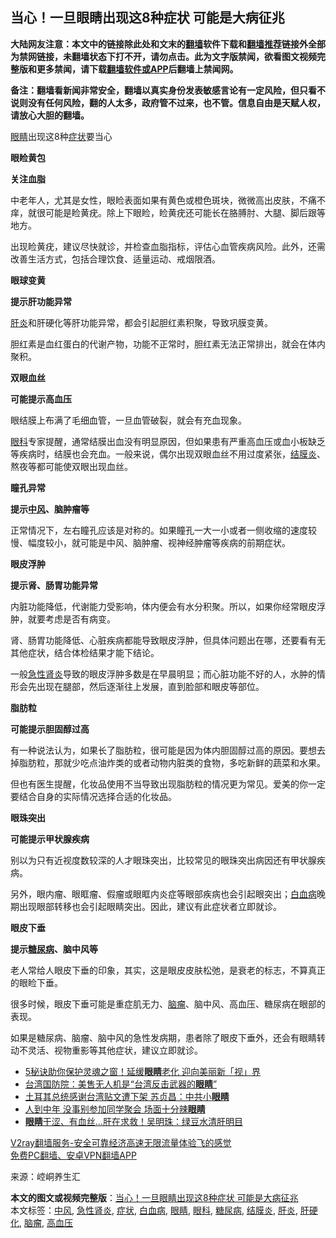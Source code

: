  <h2>当心！一旦眼睛出现这8种症状 可能是大病征兆</h2> <p class="notice"><b>大陆网友注意：本文中的链接除此处和文末的<a href="https://github.com/bannedbook/fanqiang" >翻墙</a>软件下载和<a href="https://github.com/killgcd/justmysocks/blob/master/README.md">翻墙推荐</a>链接外全部为禁网链接，未翻墙状态下打不开，请勿点击。此为文字版禁闻，欲看图文视频完整版和更多禁闻，请下载<a href="https://github.com/bannedbook/fanqiang">翻墙软件或APP</a>后翻墙上禁闻网。</p><p>备注：翻墙看新闻非常安全，翻墙以真实身份发表敏感言论有一定风险，但只看不说则没有任何风险，翻的人太多，政府管不过来，也不管。信息自由是天赋人权，请放心大胆的翻墙。</b></p>  <div class="entry"> <p><a href="https://www.bannedbook.org/bnews/tag/%e7%9c%bc%e7%9d%9b/" class="st_tag internal_tag" rel="tag" title="标签 眼睛 下的日志">眼睛</a>出现这8种<a href="https://www.bannedbook.org/bnews/tag/%E7%97%87%E7%8A%B6/" class="st_tag internal_tag" rel="tag" title="标签 症状 下的日志">症状</a>要当心</p> <p><strong>眼睑黄包</strong></p> <p><strong>关注血脂</strong></p> <p>中老年人，尤其是女性，眼睑表面如果有黄色或橙色斑块，微微高出皮肤，不痛不痒，就很可能是睑黄疣。除上下眼睑，睑黄疣还可能长在胳膊肘、大腿、脚后跟等地方。</p> <p></p> <p>出现睑黄疣，建议尽快就诊，并检查血脂指标，评估心血管疾病风险。此外，还需改善生活方式，包括合理饮食、适量运动、戒烟限酒。</p> <p><strong>眼球变黄</strong></p> <p><strong>提示肝功能异常</strong></p> <p><a href="https://www.bannedbook.org/bnews/tag/%E8%82%9D%E7%82%8E/" class="st_tag internal_tag" rel="tag" title="标签 肝炎 下的日志">肝炎</a>和肝硬化等肝功能异常，都会引起胆红素积聚，导致巩膜变黄。</p> <p></p>  <p>胆红素是血红蛋白的代谢产物，功能不正常时，胆红素无法正常排出，就会在体内聚积。</p> <p><strong>双眼血丝</strong></p> <p><strong>可能提示高血压</strong></p> <p>眼结膜上布满了毛细血管，一旦血管破裂，就会有充血现象。</p> <p></p> <p><a href="https://www.bannedbook.org/bnews/tag/%e7%9c%bc%e7%a7%91/" class="st_tag internal_tag" rel="tag" title="标签 眼科 下的日志">眼科</a>专家提醒，通常结膜出血没有明显原因，但如果患有严重高血压或血小板缺乏等疾病时，结膜也会充血。一般来说，偶尔出现双眼血丝不用过度紧张，<a href="https://www.bannedbook.org/bnews/tag/%e7%bb%93%e8%86%9c%e7%82%8e/" class="st_tag internal_tag" rel="tag" title="标签 结膜炎 下的日志">结膜炎</a>、熬夜等都可能使双眼出现血丝。</p> <p><strong>瞳孔异常</strong></p> <p><strong>提示<a href="https://www.bannedbook.org/bnews/tag/%E4%B8%AD%E9%A3%8E/" class="st_tag internal_tag" rel="tag" title="标签 中风 下的日志">中风</a>、脑肿瘤等</strong></p> <p></p> <p>正常情况下，左右瞳孔应该是对称的。如果瞳孔一大一小或者一侧收缩的速度较慢、幅度较小，就可能是中风、脑肿瘤、视神经肿瘤等疾病的前期症状。</p>  <p><strong>眼皮浮肿</strong></p> <p><strong>提示肾、肠胃功能异常</strong></p> <p>内脏功能降低，代谢能力受影响，体内便会有水分积聚。所以，如果你经常眼皮浮肿，就要考虑是否有病变。</p> <p></p> <p>肾、肠胃功能降低、心脏疾病都能导致眼皮浮肿，但具体问题出在哪，还要看有无其他症状，结合体检结果才能下结论。</p> <p>一般<a href="https://www.bannedbook.org/bnews/tag/%e6%80%a5%e6%80%a7%e8%82%be%e7%82%8e/" class="st_tag internal_tag" rel="tag" title="标签 急性肾炎 下的日志">急性肾炎</a>导致的眼皮浮肿多数是在早晨明显；而心脏功能不好的人，水肿的情形会先出现在腿部，然后逐渐往上发展，直到脸部和眼皮等部位。</p> <p><strong>脂肪粒</strong></p> <p><strong>可能提示胆固醇过高</strong></p> <p>有一种说法认为，如果长了脂肪粒，很可能是因为体内胆固醇过高的原因。要想去掉脂肪粒，那就少吃点油炸类的或者动物内脏类的食物，多吃新鲜的蔬菜和水果。</p> <p></p>  <p>但也有医生提醒，化妆品使用不当导致出现脂肪粒的情况更为常见。爱美的你一定要结合自身的实际情况选择合适的化妆品。</p> <p><strong>眼珠突出</strong></p> <p><strong>可能提示甲状腺疾病</strong></p> <p>别以为只有近视度数较深的人才眼珠突出，比较常见的眼珠突出病因还有甲状腺疾病。</p> <p></p> <p>另外，眼内瘤、眼眶瘤、假瘤或眼眶内炎症等眼部疾病也会引起眼突出；<a href="https://www.bannedbook.org/bnews/tag/%E7%99%BD%E8%A1%80%E7%97%85/" class="st_tag internal_tag" rel="tag" title="标签 白血病 下的日志">白血病</a>晚期出现眼部转移也会引起眼睛突出。因此，建议有此症状者立即就诊。</p> <p><strong>眼皮下垂</strong></p> <p><strong>提示<a href="https://www.bannedbook.org/bnews/tag/%e7%b3%96%e5%b0%bf%e7%97%85/" class="st_tag internal_tag" rel="tag" title="标签 糖尿病 下的日志">糖尿病</a>、脑中风等</strong></p> <p></p> <p>老人常给人眼皮下垂的印象，其实，这是眼皮皮肤松弛，是衰老的标志，不算真正的眼睑下垂。</p>  <p>很多时候，眼皮下垂可能是重症肌无力、<a href="https://www.bannedbook.org/bnews/tag/%E8%84%91%E7%98%A4/" class="st_tag internal_tag" rel="tag" title="标签 脑瘤 下的日志">脑瘤</a>、脑中风、高血压、糖尿病在眼部的表现。</p> <p>如果是糖尿病、脑瘤、脑中风的急性发病期，患者除了眼皮下垂外，还会有眼睛转动不灵活、视物重影等其他症状，建议立即就诊。</p> <ul class='op-related-articles' title='相关阅读'> <li><a href='https://www.bannedbook.org/bnews/health/20201106/1426635.html' target='_blank'>5秘诀助你保护灵魂之窗！延缓<b>眼睛</b>老化 迎向美丽新「视」界</a></li> <li><a href='https://www.bannedbook.org/bnews/baitai/20201105/1426393.html' target='_blank'>台湾国防院：美售无人机是“台湾反击武器的<b>眼睛</b>”</a></li> <li><a href='https://www.bannedbook.org/bnews/taiwannews/20201102/1424349.html' target='_blank'>土耳其总统感谢台湾贴文遭下架 苏贞昌：中共小<b>眼睛</b></a></li> <li><a href='https://www.bannedbook.org/bnews/funmedia/20201030/1422544.html' target='_blank'>人到中年 没事别参加同学聚会 场面十分辣<b>眼睛</b></a></li> <li><a href='https://www.bannedbook.org/bnews/health/20201025/1419833.html' target='_blank'><b>眼睛</b>干涩、有血丝…肝在求救！吴明珠：绿豆水清肝明目</a></li> </ul> <p class="texttj"> <a href="https://www.bannedbook.org/forum23/topic22702.html" target="_blank">V2ray翻墙服务-安全可靠经济高速无限流量体验飞的感觉</a><br/> <a href="https://github.com/bannedbook/fanqiang/wiki/%E7%A6%81%E9%97%BB%E7%BD%91%E5%AE%89%E5%8D%93%E7%BF%BB%E5%A2%99%E6%96%B0%E9%97%BBAPP" target="_blank">免费PC翻墙、安卓VPN翻墙APP</a></p><p> 来源：崆峒养生汇 </p><a name='sharetosocial'></a>       <div><b>本文的图文或视频完整版</b>：<a href='https://www.bannedbook.org/bnews/lifebaike/20201107/1427132.html'>当心！一旦眼睛出现这8种症状 可能是大病征兆</a></div>  </div><!--END ENTRY--> <div class="postfooter"> <div>本文标签：<a href="https://www.bannedbook.org/bnews/tag/%E4%B8%AD%E9%A3%8E/" rel="tag">中风</a>, <a href="https://www.bannedbook.org/bnews/tag/%e6%80%a5%e6%80%a7%e8%82%be%e7%82%8e/" rel="tag">急性肾炎</a>, <a href="https://www.bannedbook.org/bnews/tag/%E7%97%87%E7%8A%B6/" rel="tag">症状</a>, <a href="https://www.bannedbook.org/bnews/tag/%E7%99%BD%E8%A1%80%E7%97%85/" rel="tag">白血病</a>, <a href="https://www.bannedbook.org/bnews/tag/%e7%9c%bc%e7%9d%9b/" rel="tag">眼睛</a>, <a href="https://www.bannedbook.org/bnews/tag/%e7%9c%bc%e7%a7%91/" rel="tag">眼科</a>, <a href="https://www.bannedbook.org/bnews/tag/%e7%b3%96%e5%b0%bf%e7%97%85/" rel="tag">糖尿病</a>, <a href="https://www.bannedbook.org/bnews/tag/%e7%bb%93%e8%86%9c%e7%82%8e/" rel="tag">结膜炎</a>, <a href="https://www.bannedbook.org/bnews/tag/%E8%82%9D%E7%82%8E/" rel="tag">肝炎</a>, <a href="https://www.bannedbook.org/bnews/tag/%e8%82%9d%e7%a1%ac%e5%8c%96/" rel="tag">肝硬化</a>, <a href="https://www.bannedbook.org/bnews/tag/%E8%84%91%E7%98%A4/" rel="tag">脑瘤</a>, <a href="https://www.bannedbook.org/bnews/tag/%e9%ab%98%e8%a1%80%e5%8e%8b/" rel="tag">高血压</a></div>  </div><!--END POSTFOOTER--> 